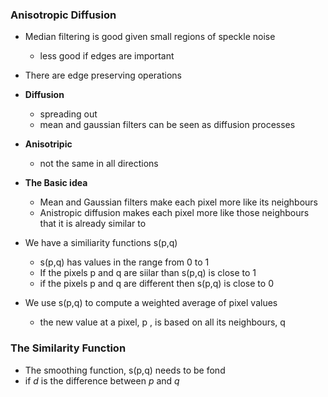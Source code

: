 
### Anisotropic Diffusion 

- Median filtering is good given small regions of speckle noise
	- less good if edges are important
- There are edge preserving operations 

- **Diffusion**
	- spreading out
	- mean and gaussian filters can be seen as diffusion processes
- **Anisotripic**
	- not the same in all directions 
- **The Basic idea**
	- Mean and Gaussian filters make each pixel more like its neighbours 
	- Anistropic diffusion makes each pixel more like those neighbours that it is already similar to

- We have a similiarity functions s(p,q)
	- s(p,q) has values in the range from 0 to 1 
	- If the pixels p and q are siilar than s(p,q) is close to 1
	- if the pixels p and q are different then s(p,q) is close to 0
- We use s(p,q) to compute a weighted average of pixel values 
	- the new value at a pixel, p , is based on all its neighbours, q

### The Similarity Function 

- The smoothing function, s(p,q)  needs to be fond 
- if *d* is the difference between *p* and *q*